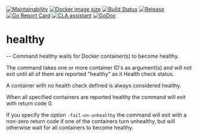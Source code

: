 [![Maintainability](https://api.codeclimate.com/v1/badges/e897778bd75491914adc/maintainability)](https://codeclimate.com/github/arnested/go-healthy/maintainability)
[![Docker image size](https://badgen.net/docker/size/arnested/healthy)](https://hub.docker.com/r/arnested/healthy)
[![Build Status](https://travis-ci.com/arnested/go-healthy.svg?branch=master)](https://travis-ci.com/arnested/go-healthy)
[![Release](https://img.shields.io/github/release/arnested/go-healthy.svg)](https://github.com/arnested/go-healthy/releases/latest)
[![Go Report Card](https://goreportcard.com/badge/arnested.dk/go/healthy/)](https://goreportcard.com/report/arnested.dk/go/healthy)
[![CLA assistant](https://cla-assistant.io/readme/badge/arnested/go-healthy)](https://cla-assistant.io/arnested/go-healthy)
[![GoDoc](https://godoc.org/arnested.dk/go/healthy?status.svg)](https://pkg.go.dev/arnested.dk/go/healthy)

# healthy
--
Command healthy waits for Docker container(s) to become healthy.

The command takes one or more container ID's as argument(s) and will not exit
until all of them are reported "healthy" as it Health check status.

A container with no health check defined is always considered healthy.

When all specified containers are reported healthy the command will exit with
return code 0.

If you specify the option `-fail-on-unhealthy` the command will exit with a
non-zero return code if one of the containers turn unhealthy, but will otherwise
wait for all containers to become healthy.
